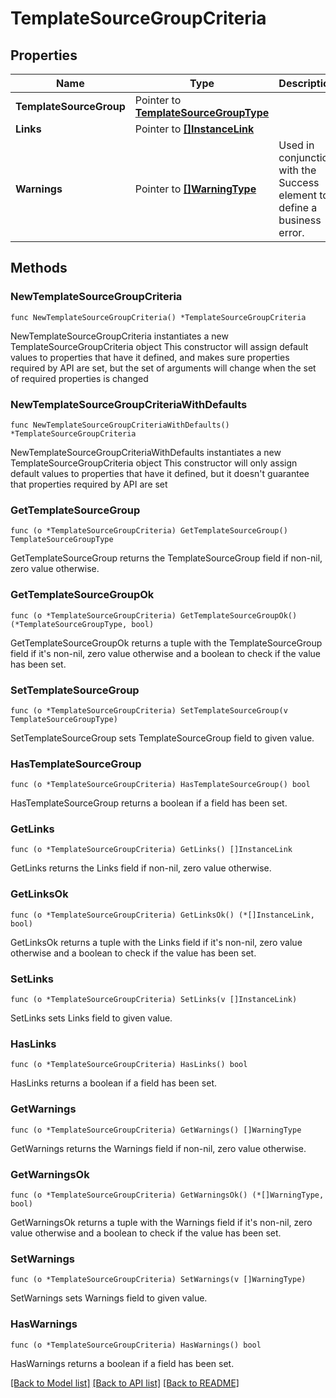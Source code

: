 # TemplateSourceGroupCriteria

## Properties

Name | Type | Description | Notes
------------ | ------------- | ------------- | -------------
**TemplateSourceGroup** | Pointer to [**TemplateSourceGroupType**](TemplateSourceGroupType.md) |  | [optional] 
**Links** | Pointer to [**[]InstanceLink**](InstanceLink.md) |  | [optional] 
**Warnings** | Pointer to [**[]WarningType**](WarningType.md) | Used in conjunction with the Success element to define a business error. | [optional] 

## Methods

### NewTemplateSourceGroupCriteria

`func NewTemplateSourceGroupCriteria() *TemplateSourceGroupCriteria`

NewTemplateSourceGroupCriteria instantiates a new TemplateSourceGroupCriteria object
This constructor will assign default values to properties that have it defined,
and makes sure properties required by API are set, but the set of arguments
will change when the set of required properties is changed

### NewTemplateSourceGroupCriteriaWithDefaults

`func NewTemplateSourceGroupCriteriaWithDefaults() *TemplateSourceGroupCriteria`

NewTemplateSourceGroupCriteriaWithDefaults instantiates a new TemplateSourceGroupCriteria object
This constructor will only assign default values to properties that have it defined,
but it doesn't guarantee that properties required by API are set

### GetTemplateSourceGroup

`func (o *TemplateSourceGroupCriteria) GetTemplateSourceGroup() TemplateSourceGroupType`

GetTemplateSourceGroup returns the TemplateSourceGroup field if non-nil, zero value otherwise.

### GetTemplateSourceGroupOk

`func (o *TemplateSourceGroupCriteria) GetTemplateSourceGroupOk() (*TemplateSourceGroupType, bool)`

GetTemplateSourceGroupOk returns a tuple with the TemplateSourceGroup field if it's non-nil, zero value otherwise
and a boolean to check if the value has been set.

### SetTemplateSourceGroup

`func (o *TemplateSourceGroupCriteria) SetTemplateSourceGroup(v TemplateSourceGroupType)`

SetTemplateSourceGroup sets TemplateSourceGroup field to given value.

### HasTemplateSourceGroup

`func (o *TemplateSourceGroupCriteria) HasTemplateSourceGroup() bool`

HasTemplateSourceGroup returns a boolean if a field has been set.

### GetLinks

`func (o *TemplateSourceGroupCriteria) GetLinks() []InstanceLink`

GetLinks returns the Links field if non-nil, zero value otherwise.

### GetLinksOk

`func (o *TemplateSourceGroupCriteria) GetLinksOk() (*[]InstanceLink, bool)`

GetLinksOk returns a tuple with the Links field if it's non-nil, zero value otherwise
and a boolean to check if the value has been set.

### SetLinks

`func (o *TemplateSourceGroupCriteria) SetLinks(v []InstanceLink)`

SetLinks sets Links field to given value.

### HasLinks

`func (o *TemplateSourceGroupCriteria) HasLinks() bool`

HasLinks returns a boolean if a field has been set.

### GetWarnings

`func (o *TemplateSourceGroupCriteria) GetWarnings() []WarningType`

GetWarnings returns the Warnings field if non-nil, zero value otherwise.

### GetWarningsOk

`func (o *TemplateSourceGroupCriteria) GetWarningsOk() (*[]WarningType, bool)`

GetWarningsOk returns a tuple with the Warnings field if it's non-nil, zero value otherwise
and a boolean to check if the value has been set.

### SetWarnings

`func (o *TemplateSourceGroupCriteria) SetWarnings(v []WarningType)`

SetWarnings sets Warnings field to given value.

### HasWarnings

`func (o *TemplateSourceGroupCriteria) HasWarnings() bool`

HasWarnings returns a boolean if a field has been set.


[[Back to Model list]](../README.md#documentation-for-models) [[Back to API list]](../README.md#documentation-for-api-endpoints) [[Back to README]](../README.md)


